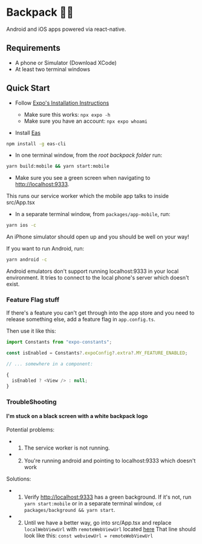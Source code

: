 # Backpack 🎒📱

Android and iOS apps powered via react-native.

## Requirements

- A phone or Simulator (Download XCode)
- At least two terminal windows

## Quick Start

- Follow [Expo's Installation Instructions](https://docs.expo.dev/get-started/installation/)

  - Make sure this works: `npx expo -h`
  - Make sure you have an account: `npx expo whoami`

- Install [Eas](https://docs.expo.dev/build/setup/#install-the-latest-eas-cli)

```sh
npm install -g eas-cli
```

- In one terminal window, from the _root backpack folder_ run:

```sh
yarn build:mobile && yarn start:mobile
```

- Make sure you see a green screen when navigating to [http://localhost:9333](http://localhost:9333).

This runs our service worker which the mobile app talks to inside src/App.tsx

- In a separate terminal window, from `packages/app-mobile`, run:

```sh
yarn ios -c
```

An iPhone simulator should open up and you should be well on your way!

If you want to run Android, run:

```sh
yarn android -c
```

Android emulators don't support running localhost:9333 in your local environment.
It tries to connect to the local phone's server which doesn't exist.

### Feature Flag stuff

If there's a feature you can't get through into the app store and you need to release something else, add a feature flag in `app.config.ts`.

Then use it like this:

```js
import Constants from "expo-constants";

const isEnabled = Constants?.expoConfig?.extra?.MY_FEATURE_ENABLED;

// ... somewhere in a component:

{
  isEnabled ? <View /> : null;
}
```

### TroubleShooting

#### I'm stuck on a black screen with a white backpack logo

Potential problems:

- 1. The service worker is not running.
- 2. You're running android and pointing to localhost:9333 which doesn't work

Solutions:

- 1. Verify [http://localhost:9333](http://localhost:9333) has a green background.
     If it's not, run `yarn start:mobile` or in a separate terminal window, `cd packages/background && yarn start`.

- 2. Until we have a better way, go into src/App.tsx and replace `localWebViewUrl` with `remoteWebViewUrl`
     located [here](https://github.com/coral-xyz/backpack/blob/master/packages/app-mobile/src/App.tsx#L132)
     That line should look like this: `const webviewUrl = remoteWebViewUrl`
